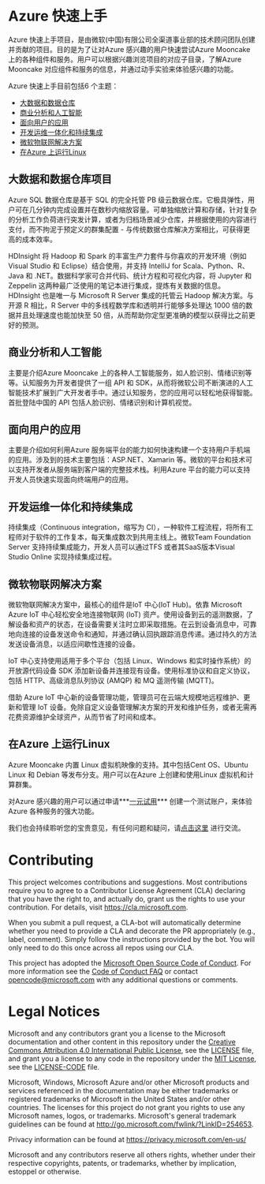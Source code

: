 # Azure 快速上手

Azure 快速上手项目，是由微软(中国)有限公司全渠道事业部的技术顾问团队创建并贡献的项目。目的是为了让对Azure 感兴趣的用户快速尝试Azure Mooncake 上的各种组件和服务。用户可以根据兴趣浏览项目的对应子目录，了解Azure Mooncake 对应组件和服务的信息，并通过动手实验来体验感兴趣的功能。

Azure 快速上手目前包括6 个主题：
+ [大数据和数据仓库](https://github.com/Azure/ocp-azure-quick-start/tree/master/Big-Data-and-Data-Warehouse)
+ [商业分析和人工智能](https://github.com/Azure/ocp-azure-quick-start/tree/master/Business-Analytics-and-AI)
+ [面向用户的应用](https://github.com/Azure/ocp-azure-quick-start/tree/master/Customer-Facing-App)
+ [开发运维一体化和持续集成](https://github.com/Azure/ocp-azure-quick-start/tree/master/DevOps-and-Dev-Test)
+ [微软物联网解决方案](https://github.com/Azure/ocp-azure-quick-start/tree/master/Internet-of-Things)
+ [在Azure 上运行Linux](https://github.com/Azure/ocp-azure-quick-start/tree/master/Linux-on-Azure)

## 大数据和数据仓库项目

Azure SQL 数据仓库是基于 SQL 的完全托管 PB 级云数据仓库。它极具弹性，用户可在几分钟内完成设置并在数秒内缩放容量。可单独缩放计算和存储，针对复杂的分析工作负荷进行突发计算，或者为归档场景减少仓库，并根据使用的内容进行支付，而不拘泥于预定义的群集配置 - 与传统数据仓库解决方案相比，可获得更高的成本效率。

HDInsight 将 Hadoop 和 Spark 的丰富生产力套件与你喜欢的开发环境（例如 Visual Studio 和 Eclipse）结合使用，并支持 IntelliJ for Scala、Python、R、Java 和 .NET。数据科学家可合并代码、统计方程和可视化内容，将 Jupyter 和 Zeppelin 这两种最广泛使用的笔记本进行集成，提炼有关数据的信息。HDInsight 也是唯一与 Microsoft R Server 集成的托管云 Hadoop 解决方案。与开源 R 相比，R Server 中的多线程数学库和透明并行能够多处理达 1000 倍的数据并且处理速度也能加快至 50 倍，从而帮助你定型更准确的模型以获得比之前更好的预测。

## 商业分析和人工智能

主要是介绍Azure Mooncake 上的各种人工智能服务，如人脸识别、情绪识别等等。认知服务为开发者提供了一组 API 和 SDK，从而将微软公司不断演进的人工智能技术扩展到广大开发者手中。通过认知服务，您的应用可以轻松地获得智能。首批登陆中国的 API 包括人脸识别、情绪识别和计算机视觉。

## 面向用户的应用

主要是介绍如何利用Azure 服务端平台的能力如何快速构建一个支持用户手机端的应用。涉及到的技术主要包括：ASP.NET、Xamarin 等。微软的平台和技术可以支持开发者从服务端到客户端的完整技术栈。利用Azure 平台的能力可以支持开发人员快速实现面向终端用户的应用。

## 开发运维一体化和持续集成

持续集成（Continuous integration，缩写为 CI），一种软件工程流程，将所有工程师对于软件的工作复本，每天集成数次到共用主线上。微软Team Foundation Server 支持持续集成能力，开发人员可以通过TFS 或者其SaaS版本Visual Studio Online 实现持续集成过程。

## 微软物联网解决方案

微软物联网解决方案中，最核心的组件是IoT 中心(IoT Hub)。依靠 Microsoft Azure IoT 中心轻松安全地连接物联网 (IoT) 资产。使用设备到云的遥测数据，了解设备和资产的状态，在设备需要关注时立即采取措施。在云到设备消息中，可靠地向连接的设备发送命令和通知，并通过确认回执跟踪消息传递。通过持久的方法发送设备消息，以适应间歇性连接的设备。

IoT 中心支持使用适用于多个平台（包括 Linux、Windows 和实时操作系统）的开放源代码设备 SDK 添加新设备并连接现有设备。使用标准协议和自定义协议，包括 HTTP、高级消息队列协议 (AMQP) 和 MQ 遥测传输 (MQTT)。

借助 Azure IoT 中心新的设备管理功能，管理员可在云端大规模地远程维护、更新和管理 IoT 设备。免除自定义设备管理解决方案的开发和维护任务，或者无需再花费资源维护全球资产，从而节省了时间和成本。

## 在Azure 上运行Linux

Azure Mooncake 内置 Linux 虚拟机映像的支持。其中包括Cent OS、Ubuntu Linux 和 Debian 等发布分支。用户可以在Azure 上创建和使用Linux 虚拟机和计算群集。

对Azure 感兴趣的用户可以通过申请***[一元试用](https://www.azure.cn/pricing/1rmb-trial-full/?form-type=identityauth/)*** 创建一个测试账户，来体验Azure 各种服务的强大功能。

我们也会持续聆听您的宝贵意见，有任何问题和疑问，请[点击这里](https://github.com/Azure/ocp-azure-quick-start/issues) 进行交流。


# Contributing

This project welcomes contributions and suggestions.  Most contributions require you to agree to a
Contributor License Agreement (CLA) declaring that you have the right to, and actually do, grant us
the rights to use your contribution. For details, visit https://cla.microsoft.com.

When you submit a pull request, a CLA-bot will automatically determine whether you need to provide
a CLA and decorate the PR appropriately (e.g., label, comment). Simply follow the instructions
provided by the bot. You will only need to do this once across all repos using our CLA.

This project has adopted the [Microsoft Open Source Code of Conduct](https://opensource.microsoft.com/codeofconduct/).
For more information see the [Code of Conduct FAQ](https://opensource.microsoft.com/codeofconduct/faq/) or
contact [opencode@microsoft.com](mailto:opencode@microsoft.com) with any additional questions or comments.

# Legal Notices

Microsoft and any contributors grant you a license to the Microsoft documentation and other content
in this repository under the [Creative Commons Attribution 4.0 International Public License](https://creativecommons.org/licenses/by/4.0/legalcode),
see the [LICENSE](LICENSE) file, and grant you a license to any code in the repository under the [MIT License](https://opensource.org/licenses/MIT), see the
[LICENSE-CODE](LICENSE-CODE) file.

Microsoft, Windows, Microsoft Azure and/or other Microsoft products and services referenced in the documentation
may be either trademarks or registered trademarks of Microsoft in the United States and/or other countries.
The licenses for this project do not grant you rights to use any Microsoft names, logos, or trademarks.
Microsoft's general trademark guidelines can be found at http://go.microsoft.com/fwlink/?LinkID=254653.

Privacy information can be found at https://privacy.microsoft.com/en-us/

Microsoft and any contributors reserve all others rights, whether under their respective copyrights, patents,
or trademarks, whether by implication, estoppel or otherwise.
